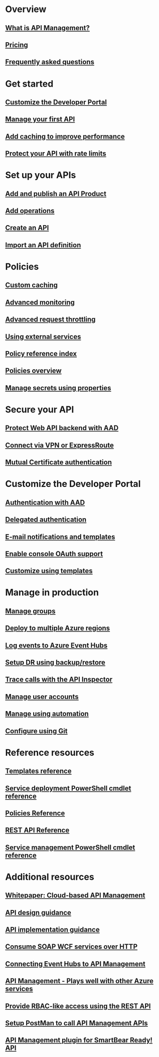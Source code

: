 # Overview
## [What is API Management?](api-management-key-concepts.md)
## [Pricing](https://azure.microsoft.com/pricing/details/api-management/)
## [Frequently asked questions](api-management-faq.md)
# Get started
## [Customize the Developer Portal](api-management-customize-portal.md)
## [Manage your first API](api-management-get-started.md)
## [Add caching to improve performance](api-management-howto-cache.md)
## [Protect your API with rate limits](api-management-howto-product-with-rules.md)
# Set up your APIs
## [Add and publish an API Product](api-management-howto-add-products.md)
## [Add operations](api-management-howto-add-operations.md)
## [Create an API](api-management-howto-create-apis.md)
## [Import an API definition](api-management-howto-import-api.md)
# Policies
## [Custom caching](api-management-sample-cache-by-key.md)
## [Advanced monitoring](api-management-log-to-eventhub-sample.md)
## [Advanced request throttling](api-management-sample-flexible-throttling.md)
## [Using external services](api-management-sample-send-request.md)
## [Policy reference index](api-management-policy-reference.md)
## [Policies overview](api-management-howto-policies.md)
## [Manage secrets using properties](api-management-howto-properties.md)
# Secure your API
## [Protect Web API backend with AAD](api-management-howto-protect-backend-with-aad.md)
## [Connect via VPN or ExpressRoute](api-management-howto-setup-vpn.md)
## [Mutual Certificate authentication](api-management-howto-mutual-certificates.md)
# Customize the Developer Portal
## [Authentication with AAD](api-management-howto-aad.md)
## [Delegated authentication](api-management-howto-setup-delegation.md)
## [E-mail notifications and templates](api-management-howto-configure-notifications.md)
## [Enable console OAuth support](api-management-howto-oauth2.md)
## [Customize using templates](api-management-developer-portal-templates.md)
# Manage in production
## [Manage groups](api-management-howto-create-groups.md)
## [Deploy to multiple Azure regions](api-management-howto-deploy-multi-region.md)
## [Log events to Azure Event Hubs](api-management-howto-log-event-hubs.md)
## [Setup DR using backup/restore](api-management-howto-disaster-recovery-backup-restore.md)
## [Trace calls with the API Inspector](api-management-howto-api-inspector.md)
## [Manage user accounts](api-management-howto-create-or-invite-developers.md)
## [Manage using automation](automation-manage-api-management.md)
## [Configure using Git](api-management-configuration-repository-git.md)
# Reference resources
## [Templates reference](https://msdn.microsoft.com/en-us/library/azure/mt697540)
## [Service deployment PowerShell cmdlet reference](https://msdn.microsoft.com/en-us/library/azure/mt619282)
## [Policies Reference](https://msdn.microsoft.com/en-us/library/azure/dn894081)
## [REST API Reference](https://msdn.microsoft.com/en-us/library/azure/dn776326)
## [Service management PowerShell cmdlet reference](https://msdn.microsoft.com/en-us/library/azure/mt613507)
# Additional resources
## [Whitepaper: Cloud-based API Management](http://j.mp/ms-apim-whitepaper)
## [API design guidance](best-practices-api-design.md)
## [API implementation guidance](best-practices-api-implementation.md)
## [Consume SOAP WCF services over HTTP](http://mostlydotnetdev.blogspot.nl/2015/03/azure-api-management-apim-consuming.html)
## [Connecting Event Hubs to API Management](http://weblogs.asp.net/cschittko/connecting-eventhubs-to-api-management)
## [API Management - Plays well with other Azure services](http://weblogs.asp.net/cschittko/api-management-plays-well-with-other-azure-services)
## [Provide RBAC-like access using the REST API](http://blogs.msdn.com/b/katriend/archive/2015/12/21/using-the-azure-api-management-rest-api-as-workaround-to-rbac-functionality.aspx)
## [Setup PostMan to call API Management APIs](http://www.bizbert.com/bizbert/2015/07/08/Setting+Up+PostMan+To+Call+The+Azure+Management+APIs.aspx)
## [API Management plugin for SmartBear Ready! API](http://smartbear.com/plugins/microsoft-azure-api-management-plugin/)
